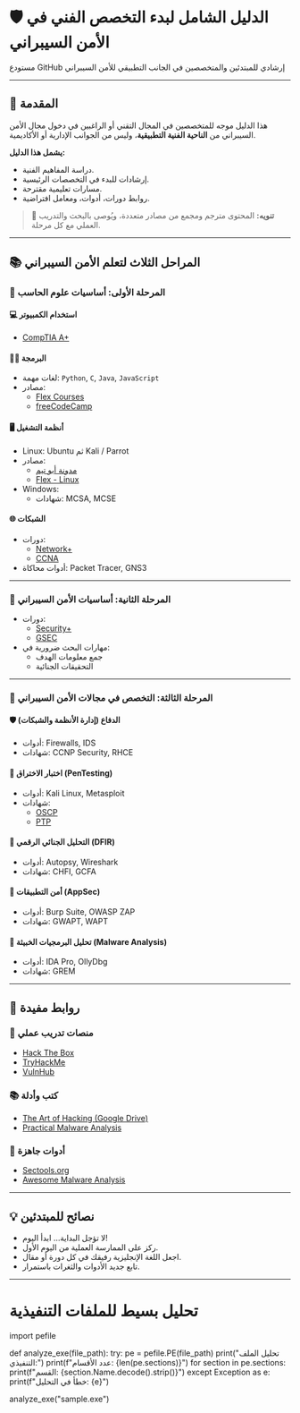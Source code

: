 # 🛡️ الدليل الشامل لبدء التخصص الفني في الأمن السيبراني  
مستودع GitHub إرشادي للمبتدئين والمتخصصين في الجانب التطبيقي للأمن السيبراني

---

## 📘 المقدمة
هذا الدليل موجه للمتخصصين في المجال التقني أو الراغبين في دخول مجال الأمن السيبراني من **الناحية الفنية التطبيقية**، وليس من الجوانب الإدارية أو الأكاديمية.

**يشمل هذا الدليل:**
- دراسة المفاهيم الفنية.
- إرشادات للبدء في التخصصات الرئيسية.
- مسارات تعليمية مقترحة.
- روابط دورات، أدوات، ومعامل افتراضية.

> 🔔 **تنويه:** المحتوى مترجم ومجمع من مصادر متعددة، ويُوصى بالبحث والتدريب العملي مع كل مرحلة.

---

## 📚 المراحل الثلاث لتعلم الأمن السيبراني

### 🧩 المرحلة الأولى: أساسيات علوم الحاسب

#### 💻 استخدام الكمبيوتر
- [CompTIA A+](https://www.comptia.org/certifications/a)

#### 👨‍💻 البرمجة
- لغات مهمة: `Python`, `C`, `Java`, `JavaScript`
- مصادر:
  - [Flex Courses](https://www.flexcourses.com/)
  - [freeCodeCamp](https://www.freecodecamp.org/)

#### 🖥️ أنظمة التشغيل
- Linux: Ubuntu ثم Kali / Parrot
- مصادر:
  - [مدونة أبو تيم](https://abotyim.github.io/Learn-Linux-Arabic/)
  - [Flex - Linux](https://www.flexcourses.com/courses/linux)
- Windows:
  - شهادات: MCSA, MCSE

#### 🌐 الشبكات
- دورات:
  - [Network+](https://www.comptia.org/certifications/network)
  - [CCNA](https://www.cisco.com/)
- أدوات محاكاة: Packet Tracer, GNS3

---

### 🔐 المرحلة الثانية: أساسيات الأمن السيبراني

- دورات:
  - [Security+](https://www.comptia.org/certifications/security)
  - [GSEC](https://www.giac.org/)
- مهارات البحث ضرورية في:
  - جمع معلومات الهدف
  - التحقيقات الجنائية

---

### 🚨 المرحلة الثالثة: التخصص في مجالات الأمن السيبراني

#### 🛡️ الدفاع (إدارة الأنظمة والشبكات)
- أدوات: Firewalls, IDS
- شهادات: CCNP Security, RHCE

#### 🧪 اختبار الاختراق (PenTesting)
- أدوات: Kali Linux, Metasploit
- شهادات:
  - [OSCP](https://www.offensive-security.com/)
  - [PTP](https://elearnsecurity.com/)

#### 🧬 التحليل الجنائي الرقمي (DFIR)
- أدوات: Autopsy, Wireshark
- شهادات: CHFI, GCFA

#### 🔐 أمن التطبيقات (AppSec)
- أدوات: Burp Suite, OWASP ZAP
- شهادات: GWAPT, WAPT

#### 🦠 تحليل البرمجيات الخبيثة (Malware Analysis)
- أدوات: IDA Pro, OllyDbg
- شهادات: GREM

---

## 🔗 روابط مفيدة

### 🧪 منصات تدريب عملي
- [Hack The Box](https://www.hackthebox.com/)
- [TryHackMe](https://tryhackme.com/)
- [VulnHub](https://www.vulnhub.com/)

### 📚 كتب وأدلة
- [The Art of Hacking (Google Drive)](https://drive.google.com/drive/folders/148x_vwHlUIVGZsnST1IkkdvgmbrjHNKI?usp=sharing)
- [Practical Malware Analysis](https://www.amazon.com/Practical-Malware-Analysis-Hands-Dissecting/dp/1593272901)

### 🧰 أدوات جاهزة
- [Sectools.org](https://sectools.org/)
- [Awesome Malware Analysis](https://github.com/rshipp/awesome-malware-analysis)

---

## 💡 نصائح للمبتدئين

- لا تؤجل البداية… ابدأ اليوم!
- ركز على الممارسة العملية من اليوم الأول.
- اجعل اللغة الإنجليزية رفيقك في كل دورة أو مقال.
- تابع جديد الأدوات والثغرات باستمرار.

---

# تحليل بسيط للملفات التنفيذية
import pefile

def analyze_exe(file_path):
    try:
        pe = pefile.PE(file_path)
        print("تحليل الملف التنفيذي:")
        print(f"عدد الأقسام: {len(pe.sections)}")
        for section in pe.sections:
            print(f"القسم: {section.Name.decode().strip()}")
    except Exception as e:
        print(f"خطأ في التحليل: {e}")

analyze_exe("sample.exe")


